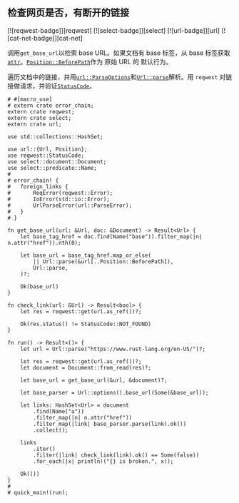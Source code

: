 ## 检查网页是否，有断开的链接

[![reqwest-badge]][reqwest] [![select-badge]][select] [![url-badge]][url] [![cat-net-badge]][cat-net]

调用`get_base_url`以检索 base URL。如果文档有 base 标签，从 base 标签获取[`attr`]。[`Position::BeforePath`]作为 原始 URL 的 默认行为。

遍历文档中的链接，并用[`url::ParseOptions`]和[`Url::parse`]解析。用 `reqwest` 对链接做请求，并验证[`StatusCode`]。

```rust,no_run
# #[macro_use]
# extern crate error_chain;
extern crate reqwest;
extern crate select;
extern crate url;

use std::collections::HashSet;

use url::{Url, Position};
use reqwest::StatusCode;
use select::document::Document;
use select::predicate::Name;
#
# error_chain! {
#   foreign_links {
#       ReqError(reqwest::Error);
#       IoError(std::io::Error);
#       UrlParseError(url::ParseError);
#   }
# }

fn get_base_url(url: &Url, doc: &Document) -> Result<Url> {
    let base_tag_href = doc.find(Name("base")).filter_map(|n| n.attr("href")).nth(0);

    let base_url = base_tag_href.map_or_else(
        || Url::parse(&url[..Position::BeforePath]),
        Url::parse,
    )?;

    Ok(base_url)
}

fn check_link(url: &Url) -> Result<bool> {
    let res = reqwest::get(url.as_ref())?;

    Ok(res.status() != StatusCode::NOT_FOUND)
}

fn run() -> Result<()> {
    let url = Url::parse("https://www.rust-lang.org/en-US/")?;

    let res = reqwest::get(url.as_ref())?;
    let document = Document::from_read(res)?;

    let base_url = get_base_url(&url, &document)?;

    let base_parser = Url::options().base_url(Some(&base_url));

    let links: HashSet<Url> = document
        .find(Name("a"))
        .filter_map(|n| n.attr("href"))
        .filter_map(|link| base_parser.parse(link).ok())
        .collect();

    links
        .iter()
        .filter(|link| check_link(link).ok() == Some(false))
        .for_each(|x| println!("{} is broken.", x));

    Ok(())
}
#
# quick_main!(run);
```

[`attr`]: https://docs.rs/select/*/select/node/struct.Node.html#method.attr
[`position::beforepath`]: https://docs.rs/url/*/url/enum.Position.html#variant.BeforePath
[`statuscode`]: https://docs.rs/reqwest/*/reqwest/struct.StatusCode.html
[`url::parse`]: https://docs.rs/url/*/url/struct.Url.html#method.parse
[`url::parseoptions`]: https://docs.rs/url/*/url/struct.ParseOptions.html
